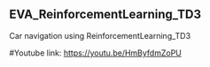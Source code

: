 ## EVA_ReinforcementLearning_TD3
Car navigation using ReinforcementLearning_TD3

#Youtube link: https://youtu.be/HmByfdmZoPU
